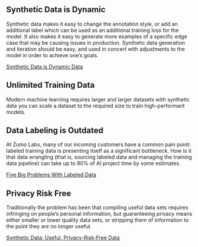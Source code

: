 ## Synthetic Data is Dynamic

Synthetic data makes it easy to change the annotation style, or add an additional label which can be used as an additional training loss for the model. It also makes it easy to generate more examples of a specific edge case that may be causing issues in production. Synthetic data generation and iteration should be easy, and used in concert with adjustments to the model in order to achieve one’s goals.

[Synthetic Data is Dynamic Data](https://www.zumolabs.ai/post/five-big-problems-with-labeled-data)

## Unlimited Training Data

Modern machine learning requires larger and larger datasets with synthetic data you can scale a dataset to the required size to train high-performant models.

## Data Labeling is Outdated

At Zumo Labs, many of our incoming customers have a common pain point: labeled training data is presenting itself as a significant bottleneck. How is it that data wrangling (that is, sourcing labeled data and managing the training data pipeline) can take up to 80% of AI project time by some estimates.

[Five Big Problems With Labeled Data](https://www.zumolabs.ai/post/five-big-problems-with-labeled-data)

## Privacy Risk Free

Traditionally the problem has been that compiling useful data sets requires infringing on people’s personal information, but guaranteeing privacy means either smaller or lower quality data sets, or stripping them of information to the point they are no longer useful. 

[Synthetic Data: Useful, Privacy-Risk-Free Data](https://www.zumolabs.ai/post/synthetic-data-useful-privacy-risk-free-data)
